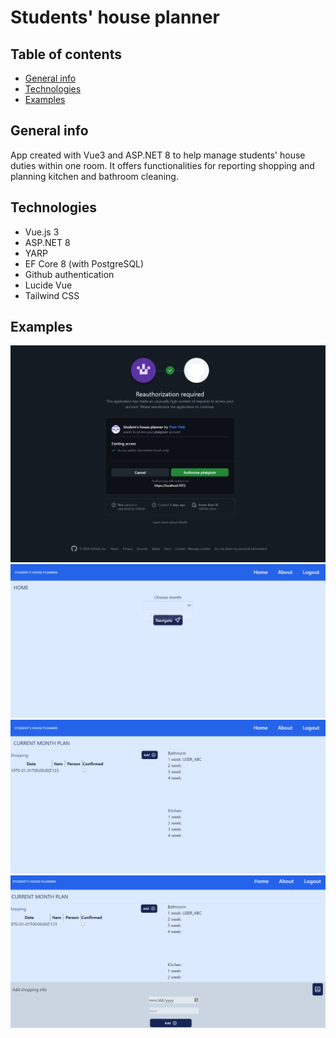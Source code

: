 # Students' house planner

## Table of contents

- [General info](#general-info)
- [Technologies](#technologies)
- [Examples](#examples)

## General info

App created with Vue3 and ASP.NET 8 to help manage students' house duties within one room. It offers functionalities for reporting shopping and planning kitchen and bathroom cleaning.

## Technologies

- Vue.js 3
- ASP.NET 8
- YARP
- EF Core 8 (with PostgreSQL)
- Github authentication
- Lucide Vue
- Tailwind CSS

## Examples
![Github](./images/image.png)
![Home page](./images/image_2.png)
![Month view](./images/image_3.png)
![Add shopping entry](./images/image_4.png)